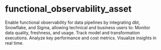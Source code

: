 # functional_observability_asset
Enable functional observability for data pipelines by integrating dbt, Snowflake, and Sigma, allowing technical and business users to:  Monitor data quality, freshness, and usage.  Track model and transformation executions.  Analyze key performance and cost metrics.  Visualize insights in real time.
